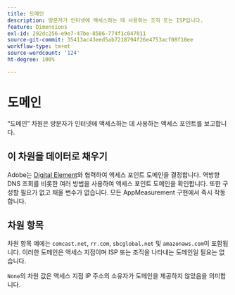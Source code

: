 ```yaml
---
title: 도메인
description: 방문자가 인터넷에 액세스하는 데 사용하는 조직 또는 ISP입니다.
feature: Dimensions
exl-id: 292dc256-e9e7-47be-8586-774f1c047011
source-git-commit: 35413ac43eed5ab7218794f26e4753acf08f18ee
workflow-type: tm+mt
source-wordcount: '124'
ht-degree: 100%

---
```


# 도메인

“도메인” 차원은 방문자가 인터넷에 액세스하는 데 사용하는 액세스 포인트를 보고합니다.

## 이 차원을 데이터로 채우기

Adobe는 [Digital Element](https://www.digitalelement.com/)와 협력하여 액세스 포인트 도메인을 결정합니다. 역방향 DNS 조회를 비롯한 여러 방법을 사용하여 액세스 포인트 도메인을 확인합니다. 또한 구성할 필요가 없고 채울 변수가 없습니다. 모든 AppMeasurement 구현에서 즉시 작동합니다.

## 차원 항목

차원 항목 예에는 `comcast.net`, `rr.com`, `sbcglobal.net` 및 `amazonaws.com`이 포함됩니다. 이러한 도메인은 액세스 지점이며 ISP 또는 조직을 나타내는 도메인일 필요는 없습니다.

`None`의 차원 값은 액세스 지점 IP 주소의 소유자가 도메인을 제공하지 않았음을 의미합니다.
